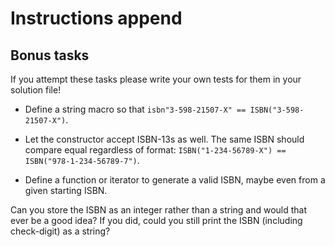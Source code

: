 # Instructions append

## Bonus tasks

If you attempt these tasks please write your own tests for them in your solution file!

* Define a string macro so that `isbn"3-598-21507-X" == ISBN("3-598-21507-X")`.

* Let the constructor accept ISBN-13s as well. The same ISBN should compare equal regardless of format: `ISBN("1-234-56789-X") == ISBN("978-1-234-56789-7")`.

* Define a function or iterator to generate a valid ISBN, maybe even from a given starting ISBN.

 Can you store the ISBN as an integer rather than a string and would that ever be a good idea?
 If you did, could you still print the ISBN (including check-digit) as a string?
